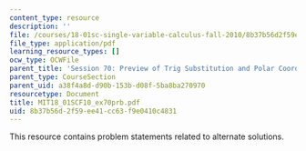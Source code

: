 ```yaml
---
content_type: resource
description: ''
file: /courses/18-01sc-single-variable-calculus-fall-2010/8b37b56d2f59ee41cc63f9e0410c4831_MIT18_01SCF10_ex70prb.pdf
file_type: application/pdf
learning_resource_types: []
ocw_type: OCWFile
parent_title: 'Session 70: Preview of Trig Substitution and Polar Coordinates'
parent_type: CourseSection
parent_uid: a38f4a8d-d90b-153b-d08f-5ba8ba270970
resourcetype: Document
title: MIT18_01SCF10_ex70prb.pdf
uid: 8b37b56d-2f59-ee41-cc63-f9e0410c4831
---
```

This resource contains problem statements related to alternate solutions.


